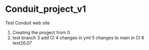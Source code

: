 # Conduit_project_v1
Test Conduit web site
1. Creating the progect from 0
2. test branch
3 add CI
4 changes in yml
5 changes to main in CI
6 test26.07